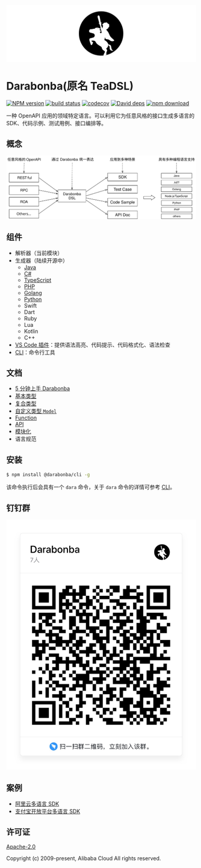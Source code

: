 ![Darabonba Logo](./fixtures/dara_logo.svg)

# Darabonba(原名 TeaDSL)

[![NPM version][npm-image]][npm-url]
[![build status][travis-image]][travis-url]
[![codecov][cov-image]][cov-url]
[![David deps][david-image]][david-url]
[![npm download][download-image]][download-url]

[npm-image]: https://img.shields.io/npm/v/@darabonba/parser.svg?style=flat-square
[npm-url]: https://npmjs.org/package/@darabonba/parser
[travis-image]: https://img.shields.io/travis/aliyun/darabonba.svg?style=flat-square
[travis-url]: https://travis-ci.org/aliyun/darabonba
[cov-image]: https://codecov.io/gh/aliyun/darabonba/branch/master/graph/badge.svg
[cov-url]: https://codecov.io/gh/aliyun/darabonba
[david-image]: https://img.shields.io/david/aliyun/darabonba.svg?style=flat-square
[david-url]: https://david-dm.org/aliyun/darabonba
[download-image]: https://img.shields.io/npm/dm/@darabonba/parser.svg?style=flat-square
[download-url]: https://npmjs.org/package/@darabonba/parser

一种 OpenAPI 应用的领域特定语言。可以利用它为任意风格的接口生成多语言的 SDK、代码示例、测试用例、接口编排等。

## 概念

![Darabonba 概念图](./fixtures/concept.svg)

## 组件

- 解析器（当前模块）
- 生成器（陆续开源中）
  - [Java](https://github.com/aliyun/darabonba-java-generator)
  - [C#](https://github.com/aliyun/darabonba-csharp-generator)
  - [TypeScript](https://github.com/aliyun/darabonba-typescript-generator)
  - [PHP](https://github.com/aliyun/darabonba-php-generator)
  - [Golang](https://github.com/aliyun/darabonba-go-generator)
  - [Python](https://github.com/aliyun/darabonba-python-generator)
  - Swift
  - Dart
  - Ruby
  - Lua
  - Kotlin
  - C++
- [VS Code 插件](https://github.com/aliyun/darabonba-vscode)：提供语法高亮、代码提示、代码格式化、语法检查
- [CLI](https://github.com/aliyun/darabonba-cli)：命令行工具

## 文档

- [5 分钟上手 Darabonba](./doc/getting_started.md)
- [基本类型](./doc/types/basic_types.md)
- [复合类型](./doc/types/complex_types.md)
- [自定义类型 `Model`](./doc/types/model.md)
- [Function](./doc/function_and_api.md)
- [API](./doc/function_and_api.md)
- [模块化](./doc/module.md)
- 语言规范

## 安装

```sh
$ npm install @darabonba/cli -g
```

该命令执行后会具有一个 `dara` 命令，关于 `dara` 命令的详情可参考 [CLI](https://github.com/aliyun/darabonba-cli)。

## 钉钉群

![Darabonba钉钉群](./fixtures/qrcode.svg)

## 案例

- [阿里云多语言 SDK](https://github.com/aliyun/alibabacloud-sdk)
- [支付宝开放平台多语言 SDK](https://github.com/alipay/alipay-easysdk)

## 许可证

[Apache-2.0](/LICENSE)

Copyright (c) 2009-present, Alibaba Cloud All rights reserved.
